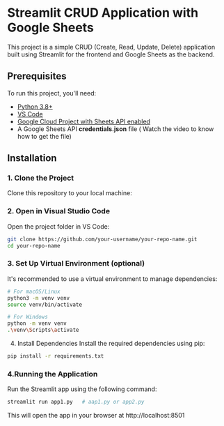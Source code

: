 # Streamlit CRUD Application with Google Sheets

This project is a simple CRUD (Create, Read, Update, Delete) application built using Streamlit for the frontend and Google Sheets as the backend.

## Prerequisites

To run this project, you'll need:

- [Python 3.8+](https://www.python.org/downloads/)
- [VS Code](https://code.visualstudio.com/download)
- [Google Cloud Project with Sheets API enabled](https://console.cloud.google.com/)
- A Google Sheets API **credentials.json** file ( Watch the video to know how to get the file)

## Installation

### 1. Clone the Project
Clone this repository to your local machine:

### 2. Open in Visual Studio Code
Open the project folder in VS Code:
```bash
git clone https://github.com/your-username/your-repo-name.git
cd your-repo-name
```

### 3. Set Up Virtual Environment (optional)
It's recommended to use a virtual environment to manage dependencies:
```bash
# For macOS/Linux
python3 -m venv venv
source venv/bin/activate

# For Windows
python -m venv venv
.\venv\Scripts\activate
```

4. Install Dependencies
Install the required dependencies using pip:
```bash
pip install -r requirements.txt
```

### 4.Running the Application
Run the Streamlit app using the following command:
```bash
streamlit run app1.py   # aap1.py or app2.py
```
This will open the app in your browser at http://localhost:8501